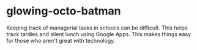 # glowing-octo-batman
Keeping track of managerial tasks in schools can be difficult. This helps track tardies and silent lunch using Google Apps. This makes things easy for those who aren't great with technology.
